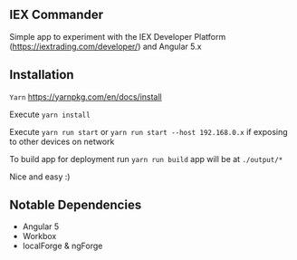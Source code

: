 IEX Commander
----
Simple app to experiment with the IEX Developer Platform (https://iextrading.com/developer/) and Angular 5.x

Installation
----
`Yarn` https://yarnpkg.com/en/docs/install

Execute `yarn install`

Execute `yarn run start` or `yarn run start --host 192.168.0.x` if exposing to other devices on network

To build app for deployment run `yarn run build` app will be at `./output/*`

Nice and easy :)

Notable Dependencies
----
* Angular 5
* Workbox
* localForge & ngForge
